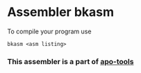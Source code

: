 # Assembler bkasm
To compile your program use
```
bkasm <asm listing>
```
### This assembler is a part of [apo-tools](/README.md)
